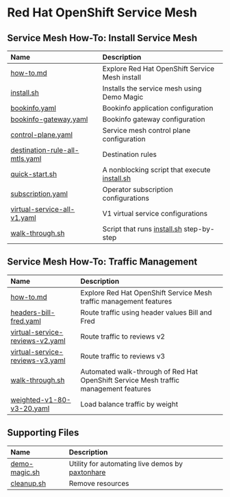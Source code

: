 # Red Hat OpenShift Service Mesh 

## Service Mesh How-To: Install Service Mesh
| Name| Description | 
| :--- | :---        |
| [how-to.md](install/how-to.md) | Explore Red Hat OpenShift Service Mesh install |
| [install.sh](install/install.sh) | Installs the service mesh using Demo Magic |
| [bookinfo.yaml](install/bookinfo.yaml)| Bookinfo application configuration|
| [bookinfo-gateway.yaml](install/bookinfo-gateway.yaml)| Bookinfo gateway configuration|
| [control-plane.yaml](install/control-plane.yaml)| Service mesh control plane configuration|
| [destination-rule-all-mtls.yaml](install/destination-rule-mtls.yaml)| Destination rules|
| [quick-start.sh](install/quick-start.sh) | A nonblocking script that execute [install.sh](install/install.sh) |
| [subscription.yaml](install/subscription.yaml)| Operator subscription configurations|
| [virtual-service-all-v1.yaml](install/virtual-service-all-v1.yaml)| V1 virtual service configurations|
| [walk-through.sh](install/walk-through.sh)|Script that runs [install.sh](install/install.sh) step-by-step |

## Service Mesh How-To: Traffic Management
| Name| Description | 
| :--- | :---       |
| [how-to.md](traffic-management/how-to.md) | Explore Red Hat OpenShift Service Mesh traffic management features |
| [headers-bill-fred.yaml](traffic-management/headers-bill-fred.yaml)| Route traffic using header values Bill and Fred |
| [virtual-service-reviews-v2.yaml](traffic-management/virtual-service-reviews-v2.yaml)| Route traffic to reviews v2 |
| [virtual-service-reviews-v3.yaml](traffic-management/virtual-service-reviews-v3.yaml)| Route traffic to reviews v3 |
| [walk-through.sh](traffic-management/walk-through.sh) | Automated walk-through of Red Hat OpenShift Service Mesh traffic management features |
| [weighted-v1-80-v3-20.yaml](traffic-management/weighted-v1-80-v3-20.yaml)| Load balance traffic by weight | 

## Supporting Files
| Name| Description | 
| :--- | :---       |
| [demo-magic.sh](demo-magic.sh) | Utility for automating live demos by [paxtonhare](https://github.com/paxtonhare/demo-magic)|
| [cleanup.sh](cleanup.sh) | Remove resources |




